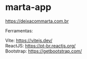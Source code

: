 # marta-app

https://deixacommarta.com.br

Ferramentas:

Vite: https://vitejs.dev/ <br/>
ReactJS: https://pt-br.reactjs.org/ <br/>
Bootstrap: https://getbootstrap.com/
